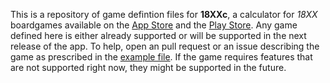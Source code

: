 This is a repository of game defintion files for **18XXc**, a calculator for _18XX_ boardgames available on the [App Store](https://apps.apple.com/us/app/18xxc/id1536385450) and the [Play Store](https://play.google.com/store/apps/details?id=mg.app18XXc). Any game defined here is either already supported or will be supported in the next release of the app. To help, open an pull request or an issue describing the game as prescribed in the [example file](example). If the game requires features that are not supported right now, they might be supported in the future.
